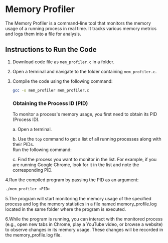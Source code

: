 # Memory Profiler

The Memory Profiler is a command-line tool that monitors the memory usage of a running process in real time. It tracks various memory metrics and logs them into a file for analysis.

## Instructions to Run the Code

1. Download code file as `mem_profiler.c` in a folder.
2. Open a terminal and navigate to the folder containing `mem_profiler.c`.
3. Compile the code using the following command:
   ```bash
   gcc -o mem_profiler mem_profiler.c
   ```
     ### Obtaining the Process ID (PID)

     To monitor a process's memory usage, you first need to obtain its PID (Process ID).

     a. Open a terminal.
   
     b. Use the `top` command to get a list of all running processes along with their PIDs.  
       Run the following command:
       
     c. Find the process you want to monitor in the list. For example, if you are running Google Chrome, look for it in the list and note the 
      corresponding PID.

   
4.Run the compiled program by passing the PID as an argument:
  ```bash
  ./mem_profiler <PID>
  ```

5.The program will start monitoring the memory usage of the specified process and log the memory statistics in a file named memory_profile.log located in the same folder where the program is executed.

6.While the program is running, you can interact with the monitored process (e.g., open new tabs in Chrome, play a YouTube video, or browse a website) to observe changes in its memory usage. These changes will be recorded in the memory_profile.log file.




